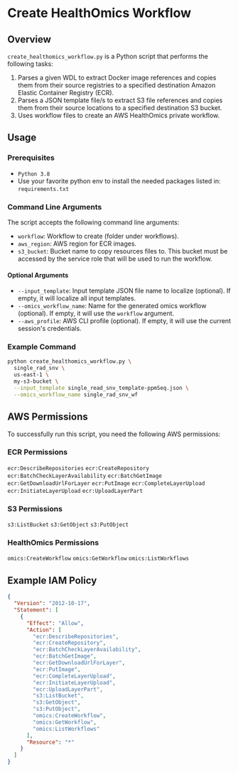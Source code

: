 # Create HealthOmics Workflow

## Overview

`create_healthomics_workflow.py` is a Python script that performs the following tasks:

1. Parses a given WDL to extract Docker image references and copies them from their source registries to a specified destination Amazon Elastic Container Registry (ECR).
2. Parses a JSON template file/s to extract S3 file references and copies them from their source locations to a specified destination S3 bucket.
3. Uses workflow files to create an AWS HealthOmics private workflow.

## Usage

### Prerequisites
- `Python 3.8`
-  Use your favorite python env to install the needed packages listed in: `requirements.txt`

### Command Line Arguments

The script accepts the following command line arguments:

- `workflow`: Workflow to create (folder under workflows).
- `aws_region`: AWS region for ECR images.
- `s3_bucket`: Bucket name to copy resources files to. This bucket must be accessed by the service role that will be used to run the workflow.
#### Optional Arguments
- `--input_template`: Input template JSON file name to localize (optional). If empty, it will localize all input templates.
- `--omics_workflow_name`: Name for the generated omics workflow (optional). If empty, it will use the `workflow` argument.
- `--aws_profile`: AWS CLI profile (optional). If empty, it will use the current session's credentials.

### Example Command

```bash
python create_healthomics_workflow.py \
  single_rad_snv \
  us-east-1 \
  my-s3-bucket \
  --input_template single_read_snv_template-ppmSeq.json \
  --omics_workflow_name single_rad_snv_wf
```

## AWS Permissions

To successfully run this script, you need the following AWS permissions:

### ECR Permissions
`ecr:DescribeRepositories`
`ecr:CreateRepository`
`ecr:BatchCheckLayerAvailability`
`ecr:BatchGetImage`
`ecr:GetDownloadUrlForLayer`
`ecr:PutImage`
`ecr:CompleteLayerUpload`
`ecr:InitiateLayerUpload`
`ecr:UploadLayerPart`
### S3 Permissions
`s3:ListBucket`
`s3:GetObject`
`s3:PutObject`
### HealthOmics Permissions
`omics:CreateWorkflow`
`omics:GetWorkflow`
`omics:ListWorkflows`


## Example IAM Policy
```json
{
  "Version": "2012-10-17",
  "Statement": [
    {
      "Effect": "Allow",
      "Action": [
        "ecr:DescribeRepositories",
        "ecr:CreateRepository",
        "ecr:BatchCheckLayerAvailability",
        "ecr:BatchGetImage",
        "ecr:GetDownloadUrlForLayer",
        "ecr:PutImage",
        "ecr:CompleteLayerUpload",
        "ecr:InitiateLayerUpload",
        "ecr:UploadLayerPart",
        "s3:ListBucket",
        "s3:GetObject",
        "s3:PutObject",
        "omics:CreateWorkflow",
        "omics:GetWorkflow",
        "omics:ListWorkflows"
      ],
      "Resource": "*"
    }
  ]
}
```